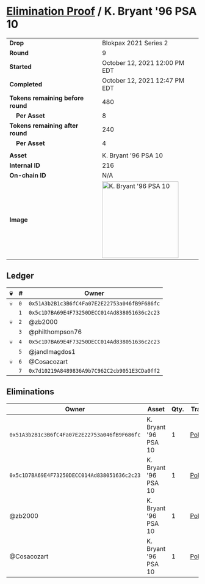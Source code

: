 # [Elimination Proof](./readme.md) / K. Bryant &#039;96 PSA 10

|||
|---|---|
| **Drop** | Blokpax 2021 Series 2 |
| **Round** | 9 |
| **Started** | October 12, 2021 12:00 PM EDT |
| **Completed** | October 12, 2021 12:47 PM EDT |
| **Tokens remaining before round** | 480 |
| **&nbsp;&nbsp;&nbsp;&nbsp;Per Asset** | 8 |
| **Tokens remaining after round** | 240 |
| **&nbsp;&nbsp;&nbsp;&nbsp;Per Asset** | 4 |
| | |
| **Asset** | K. Bryant &#039;96 PSA 10 |
| **Internal ID** | 216 |
| **On-chain ID** | N/A |
| **Image** | <img src="https://tcdn.blokpax.com/9484ebfa-63a7-447e-99e3-14c79952f555/0478eb9531c1ddf0dd590eec3995606ee5141cd89ceef97499a2de713f2c019f.jpg" height="200" alt="K. Bryant &#039;96 PSA 10" /> |

## Ledger

| 💀 | # | Owner |
| --- | --- | --- |
| 💀 | `0` | `0x51A3b2B1c3B6fC4Fa07E2E22753a046fB9F686fc` |
|  | `1` | `0x5c1D7BA69E4F73250DECC014Ad838051636c2c23` |
| 💀 | `2` | @zb2000 |
|  | `3` | @philthompson76 |
| 💀 | `4` | `0x5c1D7BA69E4F73250DECC014Ad838051636c2c23` |
|  | `5` | @jandlmagdos1 |
| 💀 | `6` | @Cosacozart |
|  | `7` | `0x7d10219A8489836A9b7C962C2cb9051E3CDa0ff2` |


## Eliminations

| Owner | Asset | Qty. | Transaction |
| --- | --- | --- | --- |
| `0x51A3b2B1c3B6fC4Fa07E2E22753a046fB9F686fc` | K. Bryant '96 PSA 10 | 1 | [Polygonscan](https://polygonscan.com/tx/0x5cf875b3abed6da26a7fb62be9f6df0bf060b77521aa9f9c430792371e174975) |
| `0x5c1D7BA69E4F73250DECC014Ad838051636c2c23` | K. Bryant '96 PSA 10 | 1 | [Polygonscan](https://polygonscan.com/tx/0x679d15e7f2e359fc254129e124505635e866ea5579996758915f97423e937b4e) |
| @zb2000 | K. Bryant '96 PSA 10 | 1 | [Polygonscan](https://polygonscan.com/tx/0x3b78fc82594e04fea9b19409bc8b207c729e643041a204be57a995f7a3e42845) |
| @Cosacozart | K. Bryant '96 PSA 10 | 1 | [Polygonscan](https://polygonscan.com/tx/0x005049454be86146914bdd82833a2f1080714ab497028c21a72047aef072ca8a) |
